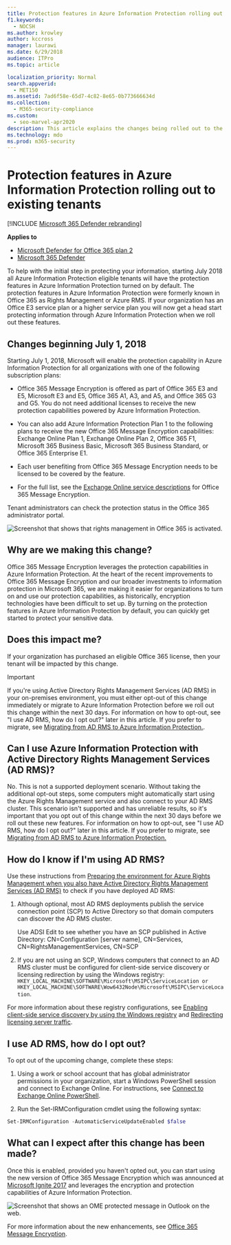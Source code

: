 ```yaml
---
title: Protection features in Azure Information Protection rolling out to existing tenants
f1.keywords: 
  - NOCSH
ms.author: krowley
author: kccross
manager: laurawi
ms.date: 6/29/2018
audience: ITPro
ms.topic: article

localization_priority: Normal
search.appverid: 
  - MET150
ms.assetid: 7ad6f58e-65d7-4c82-8e65-0b773666634d
ms.collection: 
  - M365-security-compliance
ms.custom: 
  - seo-marvel-apr2020
description: This article explains the changes being rolled out to the protection features in Azure Information Protection
ms.technology: mdo
ms.prod: m365-security
---
```


# Protection features in Azure Information Protection rolling out to existing tenants

[!INCLUDE [Microsoft 365 Defender rebranding](../includes/microsoft-defender-for-office.md)]

**Applies to**
- [Microsoft Defender for Office 365 plan 2](office-365-atp.md)
- [Microsoft 365 Defender](../mtp/microsoft-threat-protection.md)

To help with the initial step in protecting your information, starting July 2018 all Azure Information Protection eligible tenants will have the protection features in Azure Information Protection turned on by default. The protection features in Azure Information Protection were formerly known in Office 365 as Rights Management or Azure RMS. If your organization has an Office E3 service plan or a higher service plan you will now get a head start protecting information through Azure Information Protection when we roll out these features.

## Changes beginning July 1, 2018

Starting July 1, 2018, Microsoft will enable the protection capability in Azure Information Protection for all organizations with one of the following subscription plans:

- Office 365 Message Encryption is offered as part of Office 365 E3 and E5, Microsoft E3 and E5, Office 365 A1, A3, and A5, and Office 365 G3 and G5. You do not need additional licenses to receive the new protection capabilities powered by Azure Information Protection.

- You can also add Azure Information Protection Plan 1 to the following plans to receive the new Office 365 Message Encryption capabilities: Exchange Online Plan 1, Exchange Online Plan 2, Office 365 F1, Microsoft 365 Business Basic, Microsoft 365 Business Standard, or Office 365 Enterprise E1.

- Each user benefiting from Office 365 Message Encryption needs to be licensed to be covered by the feature.

- For the full list, see the [Exchange Online service descriptions](/office365/servicedescriptions/exchange-online-service-description/exchange-online-service-description) for Office 365 Message Encryption.

Tenant administrators can check the protection status in the Office 365 administrator portal.

![Screenshot that shows that rights management in Office 365 is activated.](../../media/303453c8-e4a5-4875-b49f-e80c3eb7b91e.png)

## Why are we making this change?

Office 365 Message Encryption leverages the protection capabilities in Azure Information Protection. At the heart of the recent improvements to Office 365 Message Encryption and our broader investments to information protection in Microsoft 365, we are making it easier for organizations to turn on and use our protection capabilities, as historically, encryption technologies have been difficult to set up. By turning on the protection features in Azure Information Protection by default, you can quickly get started to protect your sensitive data.

## Does this impact me?

If your organization has purchased an eligible Office 365 license, then your tenant will be impacted by this change.

> [!IMPORTANT]
> If you're using Active Directory Rights Management Services (AD RMS) in your on-premises environment, you must either opt-out of this change immediately or migrate to Azure Information Protection before we roll out this change within the next 30 days. For information on how to opt-out, see "I use AD RMS, how do I opt out?" later in this article. If you prefer to migrate, see [Migrating from AD RMS to Azure Information Protection.](/azure/information-protection/plan-design/migrate-from-ad-rms-to-azure-rms).

## Can I use Azure Information Protection with Active Directory Rights Management Services (AD RMS)?

No. This is not a supported deployment scenario. Without taking the additional opt-out steps, some computers might automatically start using the Azure Rights Management service and also connect to your AD RMS cluster. This scenario isn't supported and has unreliable results, so it's important that you opt out of this change within the next 30 days before we roll out these new features. For information on how to opt-out, see "I use AD RMS, how do I opt out?" later in this article. If you prefer to migrate, see [Migrating from AD RMS to Azure Information Protection.](/azure/information-protection/plan-design/migrate-from-ad-rms-to-azure-rms)

## How do I know if I'm using AD RMS?

Use these instructions from [Preparing the environment for Azure Rights Management when you also have Active Directory Rights Management Services (AD RMS)](/azure/information-protection/deploy-use/prepare-environment-adrms) to check if you have deployed AD RMS:

1. Although optional, most AD RMS deployments publish the service connection point (SCP) to Active Directory so that domain computers can discover the AD RMS cluster.

   Use ADSI Edit to see whether you have an SCP published in Active Directory: CN=Configuration [server name], CN=Services, CN=RightsManagementServices, CN=SCP

2. If you are not using an SCP, Windows computers that connect to an AD RMS cluster must be configured for client-side service discovery or licensing redirection by using the Windows registry: `HKEY_LOCAL_MACHINE\SOFTWARE\Microsoft\MSIPC\ServiceLocation or HKEY_LOCAL_MACHINE\SOFTWARE\Wow6432Node\Microsoft\MSIPC\ServiceLocation`.

For more information about these registry configurations, see [Enabling client-side service discovery by using the Windows registry](/azure/information-protection/rms-client/client-deployment-notes#enabling-client-side-service-discovery-by-using-the-windows-registry) and [Redirecting licensing server traffic](/azure/information-protection/rms-client/client-deployment-notes#redirecting-licensing-server-traffic).

## I use AD RMS, how do I opt out?

To opt out of the upcoming change, complete these steps:

1. Using a work or school account that has global administrator permissions in your organization, start a Windows PowerShell session and connect to Exchange Online. For instructions, see [Connect to Exchange Online PowerShell](/powershell/exchange/connect-to-exchange-online-powershell).

2. Run the Set-IRMConfiguration cmdlet using the following syntax:

  ```powershell
  Set-IRMConfiguration -AutomaticServiceUpdateEnabled $false
  ```

## What can I expect after this change has been made?

Once this is enabled, provided you haven't opted out, you can start using the new version of Office 365 Message Encryption which was announced at [Microsoft Ignite 2017](https://techcommunity.microsoft.com/t5/Security-Privacy-and-Compliance/Email-Encryption-and-Rights-Protection/ba-p/110801) and leverages the encryption and protection capabilities of Azure Information Protection.

![Screenshot that shows an OME protected message in Outlook on the web.](../../media/599ca9e7-c05a-429e-ae8d-359f1291a3d8.png)

For more information about the new enhancements, see [Office 365 Message Encryption](../../compliance/ome.md).